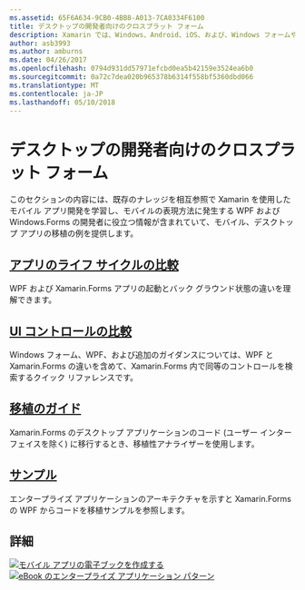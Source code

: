 ```yaml
---
ms.assetid: 65F6A634-9CB0-4BB8-A013-7CA0334F6100
title: デスクトップの開発者向けのクロスプラット フォーム
description: Xamarin では、Windows、Android、iOS、および、Windows フォームや WPF のスキルを使用して Mac 用アプリをビルドすることができます。
author: asb3993
ms.author: amburns
ms.date: 04/26/2017
ms.openlocfilehash: 0794d931dd57971efcbd0ea5b42159e3524ea6b0
ms.sourcegitcommit: 0a72c7dea020b965378b6314f558bf5360dbd066
ms.translationtype: MT
ms.contentlocale: ja-JP
ms.lasthandoff: 05/10/2018
---
```

# <a name="cross-platform-for-desktop-developers"></a>デスクトップの開発者向けのクロスプラット フォーム

このセクションの内容には、既存のナレッジを相互参照で Xamarin を使用したモバイル アプリ開発を学習し、モバイルの表現方法に発生する WPF および Windows.Forms の開発者に役立つ情報が含まれていて、モバイル、デスクトップ アプリの移植の例を提供します。

## <a name="app-lifecycle-comparisonlifecyclemd"></a>[アプリのライフ サイクルの比較](lifecycle.md)

WPF および Xamarin.Forms アプリの起動とバック グラウンド状態の違いを理解できます。

## <a name="ui-controls-comparisoncontrolsindexmd"></a>[UI コントロールの比較](controls/index.md)

Windows フォーム、WPF、および追加のガイダンスについては、WPF と Xamarin.Forms の違いを含めて、Xamarin.Forms 内で同等のコントロールを検索するクイック リファレンスです。

## <a name="porting-guidanceportingmd"></a>[移植のガイド](porting.md)

Xamarin.Forms のデスクトップ アプリケーションのコード (ユーザー インターフェイスを除く) に移行するとき、移植性アナライザーを使用します。

## <a name="samplessamplesmd"></a>[サンプル](samples.md)

エンタープライズ アプリケーションのアーキテクチャを示すと Xamarin.Forms の WPF からコードを移植サンプルを参照します。

## <a name="learn-more"></a>詳細

[![モバイル アプリの電子ブックを作成する](images/creating-sml.png)](~/xamarin-forms/creating-mobile-apps-xamarin-forms/index.md) [ ![eBook のエンタープライズ アプリケーション パターン](images/enterprise-sml.png)](~/xamarin-forms/enterprise-application-patterns/index.md)
